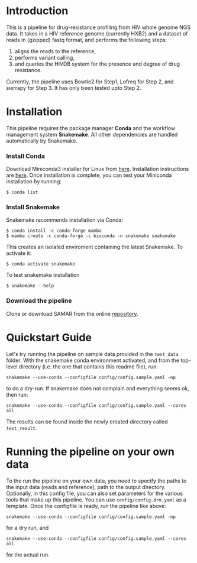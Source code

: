 # Introduction
This is a pipeline for drug-resistance profiling from HIV whole genome NGS data.
It takes in a HIV reference genome (currently HXB2) and a dataset of reads in (gzipped) fastq format, 
and performs the following steps: 
1. aligns the reads to the reference, 
2. performs variant calling, 
3. and queries the HIVDB system for the presence and degree of drug resistance.

Currently, the pipeline uses Bowtie2 for Step1, Lofreq for Step 2, and sierrapy for Step 3.
It has only been tested upto Step 2.

# Installation
This pipeline requires the package manager **Conda** and the workflow management system **Snakemake**.
All other dependencies are handled automatically by Snakemake.

### Install Conda 
Download Miniconda3  installer for Linux from  [here](https://docs.conda.io/en/latest/miniconda.html#linux-installers).
Installation instructions are [here](https://conda.io/projects/conda/en/latest/user-guide/install/linux.html).
Once installation is complete, you can test your Miniconda installation by running:
```
$ conda list
```

### Install Snakemake
Snakemake recommends installation via Conda:
```
$ conda install -c conda-forge mamba
$ mamba create -c conda-forge -c bioconda -n snakemake snakemake
```
This creates an isolated enviroment containing the latest Snakemake. To activate it:
```
$ conda activate snakemake
```
To test snakemake installation 
```
$ snakemake --help
```

### Download the pipeline
Clone or download SAMAR from the online  [repository](https://bitbucket.org/hiv_hts_pipeline/hiv_pipeline/).

# Quickstart Guide
Let's try running the pipeline on sample data provided in the `test_data` folder.
With the snakemake conda environment activated, and from the top-level directory (i.e. the one that contains this readme file), run:
```
snakemake --use-conda --configfile config/config.sample.yaml -np
```
to do a dry-run. If snakemake does not complain and everything seems ok, then run:
```
snakemake --use-conda --configfile config/config.sample.yaml --cores all
```
The results can be found inside the newly created directory called `test_result`.

# Running the pipeline on your own data
To the run the pipeline on your own data, you need to specify the paths to the input data (reads and reference), path to the output directory. Optionally, in this config file, you can also set parameters for the various tools that make up this pipeline. You can use `config/config.drm.yaml` as a template.  Once the configfile is ready, run the pipeline like above:
```
snakemake --use-conda --configfile config/config.sample.yaml -np
```
for a dry run, and 
```
snakemake --use-conda --configfile config/config.sample.yaml --cores all
```
for the actual run.
